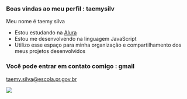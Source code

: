 ### Boas vindas ao meu perfil : taemysilv

Meu nome é taemy silva

- Estou estudando na [Alura](https://www.alura.com.br)
- Estou me desenvolvendo na linguagem JavaScript
- Utilizo esse espaço para minha organização e compartilhamento dos meus projetos desenvolvidos

### Você pode entrar em contato comigo : gmail

taemy.silva@escola.pr.gov.br


![](https://media.tenor.com/kBLFUIsrU2gAAAAC/zoro-one-piece-one-piece.gif)

